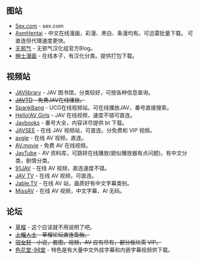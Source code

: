 ## 图站

- [Sex.com](http://www.sex.com/) - sex.com
- [AsmHentai](https://asmhentai.com/language/chinese/) - 中文在线漫画，彩漫、黑白、条漫均有。可迅雷批量下载。 可直连但代理速度更快。
- [无邪气](http://mujaki.blog.jp/) - 无邪气汉化组官方Blog。
- [绅士漫画](https://www.wnacg.org/) - 在线本子，有汉化分类。提供打包下载。

## 视频站

- [JAVlibrary](http://www.javlibrary.com/cn/) - JAV 图书馆，分类较好，可按各种信息查询。
- ~~[JAVTD](https://javtd.com/) - 免费JAV在线播放。~~
- [SpankBang](https://spankbang.com/) - UCG在线视频站。可在线播放JAV，番号直接搜索。
- [Hello!AV Girls](https://www.helloavgirls.com/) - JAV 在线视频，速度不错可直连。
- [Javbooks](https://jmvbt.com/) - 番号大全，内容详尽提供 bt 下载。
- [JAVSEE](https://zh.javsee.xyz/) - 在线 JAV 视频站，可直连。分免费和 VIP 视频。
- [avgle](https://avgle.com/) - 在线 AV 视频，直连。
- [AV.movie](http://av.movie/) - 免费 AV 在线视频。
- [JavTube](https://javtube.cc/) - AV 资料库，可跳转在线播放(貌似播放器有点问题)。有中文分类，剧情分类。
- [91JAV](http://91jav.com/) - 在线 AV 视频，直连速度不错。
- [JAV TV](https://fjav.net) - 在线 AV 视频，可直连。
- [Jable.TV](https://jable.tv/) - 在线 AV 站，画质好有中文字幕类别。
- [MissAV](https://missav.com/) - 在线 AV 视频，中文字幕，AI 无码。

## 论坛

- [草榴](http://t66y.com/) - 这个应该就不用说明了吧。
- ~~[上榴人士](http://caojh.com/) - 草榴论坛直连备胎。~~
- ~~[驭女轩](http://www.ynxbbs.com/) - 小说，套图，视频，AV 应有尽有，部分板块需 VIP。~~
- [色花堂-98堂](https://www.98rewer.me) - 特色是有大量中文外挂字幕和内嵌字幕视频供下载。
